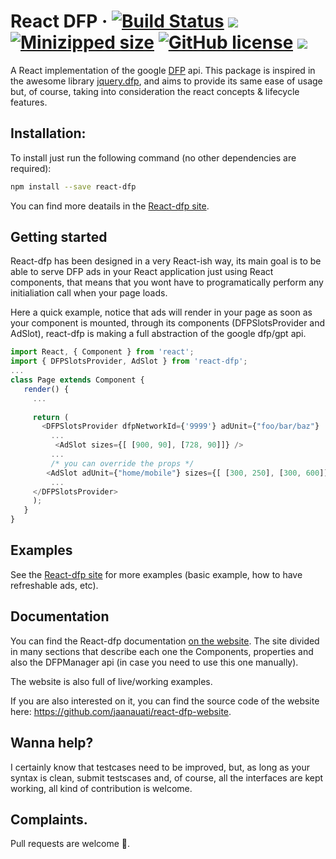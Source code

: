 # React DFP &middot; [![Build Status](https://travis-ci.org/jaanauati/react-dfp.svg?branch=master)](https://travis-ci.org/jaanauati/react-dfp) [![](https://img.shields.io/npm/dm/react-dfp.svg?label=DL)](https://github.com/jaanauati/react-dfp) [![Minizipped size](https://img.shields.io/bundlephobia/minzip/react-dfp.svg)](https://github.com/jaanauati/react-dfp) [![GitHub license](https://img.shields.io/badge/license-MIT-blue.svg)](https://github.com/jaanauati/react-dfp/blob/master/LICENSE) [![](https://img.shields.io/npm/dependency-version/react-dfp/peer/react.svg)](https://github.com/jaanauati/react-dfp/blob/master/LICENSE)




A React implementation of the google [DFP](https://developers.google.com/doubleclick-gpt/reference "GPT Reference") api. This package is inspired in the awesome library [jquery.dfp](https://github.com/coop182/jquery.dfp.js), and aims to provide its same ease of usage but, of course, taking into consideration the react concepts & lifecycle features.


## Installation:

To install just run the following command (no other dependencies are required):
```bash
npm install --save react-dfp
```
You can find more deatails in the [React-dfp site](http://react-dfp.tk/).


## Getting started

React-dfp has been designed in a very React-ish way, its main goal is to be able to serve DFP ads in your React application just using React components, that means that you wont have to programatically perform any initialiation call when your page loads. 

Here a quick example, notice that ads will render in your page as soon as your component is mounted, through its components (DFPSlotsProvider and AdSlot), react-dfp is making a full abstraction of the google dfp/gpt api.

```javascript
import React, { Component } from 'react';
import { DFPSlotsProvider, AdSlot } from 'react-dfp';
...
class Page extends Component {
   render() {
     ...
     
     return (
       <DFPSlotsProvider dfpNetworkId={'9999'} adUnit={"foo/bar/baz"} ... >
         ...
          <AdSlot sizes={[ [900, 90], [728, 90]]} />
         ...
         /* you can override the props */
        <AdSlot adUnit={"home/mobile"} sizes={[ [300, 250], [300, 600]]} />
         ...
     </DFPSlotsProvider>
     );
   }
}
```

## Examples
See the [React-dfp site](http://react-dfp.tk/) for more examples (basic example, how to have refreshable ads, etc).

## Documentation

You can find the React-dfp documentation [on the website](http://react-dfp.tk/). The site divided in many sections that describe each one the Components, properties and also the DFPManager api (in case you need to use this one manually).

The website is also full of live/working examples.

If you are also interested on it, you can find the source code of the website here: https://github.com/jaanauati/react-dfp-website.


## Wanna help?
I certainly know that testcases need to be improved, but, as long as your syntax is clean, submit testscases and, of course, all the interfaces are kept working, all kind of contribution is welcome.

## Complaints.
Pull requests are welcome 🍻.
